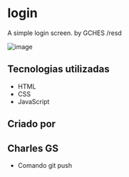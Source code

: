 # login

A simple login screen.
by GCHES /resd

![image](https://github.com/GchesDev/login/assets/138361633/86f3d80a-ef0f-4a3e-9f83-4ef1e5cb8f6c)

## Tecnologias utilizadas

* HTML
* CSS
* JavaScript

## Criado por
## Charles GS

* Comando git push
